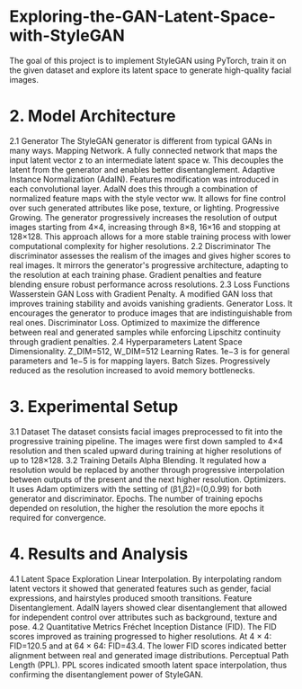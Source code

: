 # Exploring-the-GAN-Latent-Space-with-StyleGAN
The goal of this project is to implement StyleGAN using PyTorch, train it on the given dataset and explore its latent space to generate high-quality facial images. 
# 2. Model Architecture
2.1 Generator
The StyleGAN generator is different from typical GANs in many ways.
Mapping Network. A fully connected network that maps the input latent vector z to an intermediate latent space w. This decouples the latent from the generator and enables better disentanglement.
Adaptive Instance Normalization (AdaIN). Features modification was introduced in each convolutional layer. AdaIN does this through a combination of normalized feature maps with the style vector ww. It allows for fine control over such generated attributes like pose, texture, or lighting.
Progressive Growing. The generator progressively increases the resolution of output images starting from 4×4, increasing through 8×8, 16×16 and stopping at 128×128. This approach allows for a more stable training process with lower computational complexity for higher resolutions.
2.2 Discriminator
	The discriminator assesses the realism of the images and gives higher scores to real images. It mirrors the generator's progressive architecture, adapting to the resolution at each training phase. Gradient penalties and feature blending ensure robust performance across resolutions.
2.3 Loss Functions
Wasserstein GAN Loss with Gradient Penalty. A modified GAN loss that improves training stability and avoids vanishing gradients.
Generator Loss. It encourages the generator to produce images that are indistinguishable from real ones.
Discriminator Loss. Optimized to maximize the difference between real and generated samples while enforcing Lipschitz continuity through gradient penalties.
2.4 Hyperparameters
Latent Space Dimensionality. Z_DIM=512, W_DIM=512
Learning Rates. 1e−3 is for general parameters and 1e−5 is for mapping layers.
Batch Sizes. Progressively reduced as the resolution increased to avoid memory bottlenecks.
# 3. Experimental Setup
3.1 Dataset
	The dataset consists facial images preprocessed to fit into the progressive training pipeline. The images were first down sampled to 4×4 resolution and then scaled upward during training at higher resolutions of up to 128×128.
3.2	Training Details
Alpha Blending. It regulated how a resolution would be replaced by another through progressive interpolation between outputs of the present and the next higher resolution.
Optimizers. It uses Adam optimizers with the setting of (β1,β2)=(0,0.99) for both generator and discriminator.
Epochs. The number of training epochs depended on resolution, the higher the resolution the more epochs it required for convergence.

# 4. Results and Analysis
4.1 Latent Space Exploration
Linear Interpolation. By interpolating random latent vectors it showed that generated features such as gender, facial expressions, and hairstyles produced smooth transitions.
Feature Disentanglement. AdaIN layers showed clear disentanglement that allowed for independent control over attributes such as background, texture and pose.
4.2 Quantitative Metrics
Fréchet Inception Distance (FID). The FID scores improved as training progressed to higher resolutions. At 4 × 4: FID=120.5 and at 64 × 64: FID=43.4. The lower FID scores indicated better alignment between real and generated image distributions.
Perceptual Path Length (PPL). PPL scores indicated smooth latent space interpolation, thus confirming the disentanglement power of StyleGAN.

